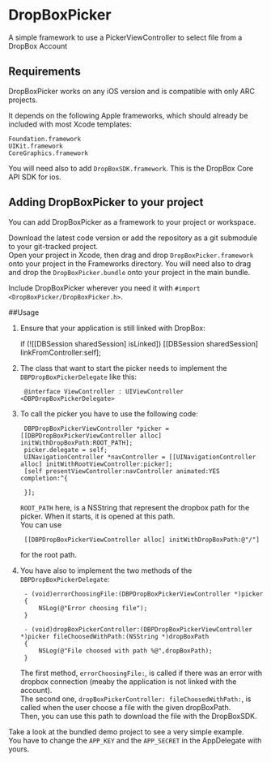 DropBoxPicker
=============

A simple framework to use a PickerViewController to select file from a DropBox Account

## Requirements

DropBoxPicker works on any iOS version and is compatible with only ARC projects.  

It depends on the following Apple frameworks, which should already be included with most Xcode templates:  

`Foundation.framework`  
`UIKit.framework`  
`CoreGraphics.framework`  

You will need also to add `DropBoxSDK.framework`. This is the DropBox Core API SDK for ios.  

## Adding DropBoxPicker to your project

You can add DropBoxPicker as a framework to your project or workspace.

Download the latest code version or add the repository as a git submodule to your git-tracked project.  
Open your project in Xcode, then drag and drop `DropBoxPicker.framework` onto your project in the Frameworks directory. You will need also to drag and drop the `DropBoxPicker.bundle` onto your project in the main bundle.

Include DropBoxPicker wherever you need it with `#import <DropBoxPicker/DropBoxPicker.h>`.

##Usage

1. Ensure that your application is still linked with DropBox:

  	if (![[DBSession sharedSession] isLinked])
			[[DBSession sharedSession] linkFromController:self];

2. The class that want to start the picker needs to implement the `DBPDropBoxPickerDelegate` like this:

		@interface ViewController : UIViewController <DBPDropBoxPickerDelegate>

3. To call the picker you have to use the following code:

		DBPDropBoxPickerViewController *picker = [[DBPDropBoxPickerViewController alloc] initWithDropBoxPath:ROOT_PATH];
		picker.delegate = self;
		UINavigationController *navController = [[UINavigationController alloc] initWithRootViewController:picker];
		[self presentViewController:navController animated:YES completion:^{
		
		}];

	`ROOT_PATH` here, is a NSString that represent the dropbox path for the picker. When it starts, it is opened at this path.  
	You can use  
		
		[[DBPDropBoxPickerViewController alloc] initWithDropBoxPath:@"/"]  

	for the root path.

4. You have also to implement the two methods of the `DBPDropBoxPickerDelegate`:

		- (void)errorChoosingFile:(DBPDropBoxPickerViewController *)picker
		{
			NSLog(@"Error choosing file");
		}

		- (void)dropBoxPickerController:(DBPDropBoxPickerViewController *)picker fileChoosedWithPath:(NSString *)dropBoxPath
		{
			NSLog(@"File choosed with path %@",dropBoxPath);
		}

	The first method, `errorChoosingFile:`, is called if there was an error with dropbox connection (meaby the application is not linked with the account).  
	The second one, `dropBoxPickerController: fileChoosedWithPath:`, is called when the user choose a file with the given dropBoxPath.  
	Then, you can use this path to download the file with the DropBoxSDK.


Take a look at the bundled demo project to see a very simple example.  
You have to change the `APP_KEY` and the `APP_SECRET` in the AppDelegate with yours.
